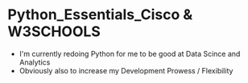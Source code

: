 # Python_Essentials_Cisco & W3SCHOOLS
+ I'm currently redoing Python for me to be good at Data Scince and Analytics
+ Obviously also to increase my Development Prowess / Flexibility
